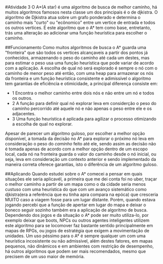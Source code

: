 #Atividade 3
O A*(A star) é uma algoritmo de busca de melhor caminho, há muitos algoritmos famosos nesta classe um dos principais é o de djkistra. O algoritmo de Djkistra atua sobre um grafo ponderado e determina o caminho mais "curto" ou "ecônomico" entre um vertice de entrada e todos os outros vertices. É este algoritmo que o A* tem como base, entretanto, trás uma alteração ao adicionar uma função heurística para escolher o caminho.

##Funcionamento
Como muitos algoritmos de busca o A* guarda uma "fronteira" que são todos os vertices alcançaveis a partir dos pontos já conhecidos, armazenando o peso do caminho até cada um destes, mas para estimar o peso usa uma função heurística que pode variar de acordo com a aplicação. A escolha de qual nó será explorado é sempre o nó com o caminho de menor peso até então, com uma heap para armazenar os nós da fronteira e um função heurística consistente e adimissível o algoritmo tem garantias de eficiência e otimicidade, a principal diferença consiste em:

- 1 Encontra o melhor caminho entre dois nós e não entre um nó e todos os outros.
- 2 A função para definir qual nó explorar leva em considerção o peso do caminho percorrido até aquele nó e não apenas o peso entre ele e os adjacentes. 
- 3 Uma função heurística é aplicada para agilizar o processo otimizando a escolha de qual no explorar.

Apesar de parecer um algoritmo guloso, por escolher a melhor opção disponível, a tomada da decisão no A* para explorar o próximo nó leva em consideração o peso do *caminho* feito até ele, sendo assim as decisão não é tomada apenas de acordo com a melhor opção dentro de um escopo local, cada nó na fronteira guarda o valor do caminho desde o nó inicial, ou seja, leva em consideração um contexto anterior e sendo implementado da maneira correta oferece garantias, isto o diferência de um algoritmo guloso. 

##Aplicando
Quando estudei sobre o A* comecei a pensar em quais situações ele seria aplicavél, a primeira que me dei conta foi no uber, traçar o melhor caminho a partir de um mapa como o da cidade seria menos custuso com uma heurística do que com um avanço sistemático como djkistra(era a referência que eu tinha apra compara na epóca) que cresceria MUITO caso a viagem fosse para um lugar distante. Porém, quando estava jogando percebi que a função de apertar em lugar do mapa e deixar o boneco seguir sozinho também era a aplicação de algoritmo de busca. Dependendo dos jogos e da situação o A* pode ser muito utiliza-lo, por exemplo deixar que boots, NPCs ou outros agentes inteligentes utilizem este algoritmo para se locomover faz bastante sentido principalmente em mapas de RPGs, ou jogos de estratégia que exigem a movimentação de unidades. Um uso péssimo para o A* é sempre qualquer um com uma heurística incosistente ou não admissivel, além destes fatores, em mapas pequenos, não dinâmicos e em ambientes com restrição de desempenho, há outros algoritmos que podem ser mais recomendados, mesmo que precisem de um uso maior de memória.  